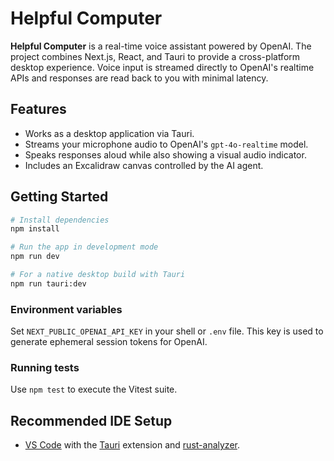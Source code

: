 # Helpful Computer

**Helpful Computer** is a real-time voice assistant powered by OpenAI. The project combines Next.js, React, and Tauri to provide a cross-platform desktop experience. Voice input is streamed directly to OpenAI's realtime APIs and responses are read back to you with minimal latency.

## Features

- Works as a desktop application via Tauri.
- Streams your microphone audio to OpenAI's `gpt-4o-realtime` model.
- Speaks responses aloud while also showing a visual audio indicator.
- Includes an Excalidraw canvas controlled by the AI agent.

## Getting Started

```bash
# Install dependencies
npm install

# Run the app in development mode
npm run dev

# For a native desktop build with Tauri
npm run tauri:dev
```

### Environment variables

Set `NEXT_PUBLIC_OPENAI_API_KEY` in your shell or `.env` file. This key is used to generate ephemeral session tokens for OpenAI.

### Running tests

Use `npm test` to execute the Vitest suite.

## Recommended IDE Setup

- [VS Code](https://code.visualstudio.com/) with the [Tauri](https://marketplace.visualstudio.com/items?itemName=tauri-apps.tauri-vscode) extension and [rust-analyzer](https://marketplace.visualstudio.com/items?itemName=rust-lang.rust-analyzer).

